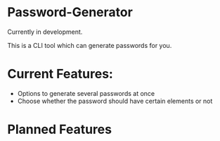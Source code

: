 # Password-Generator

Currently in development.

This is a CLI tool which can generate passwords for you.

# Current Features:

- Options to generate several passwords at once
- Choose whether the password should have certain elements or not

# Planned Features
